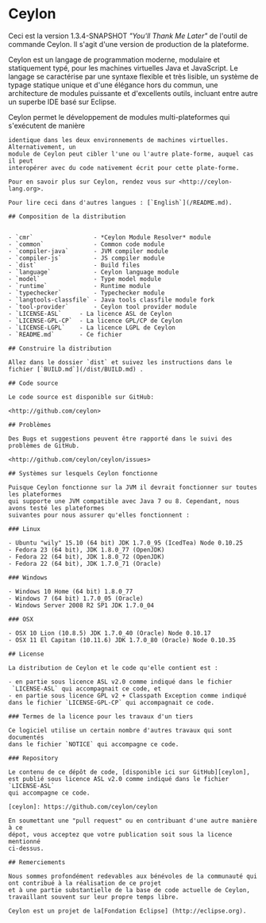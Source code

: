 # Ceylon

Ceci est la version 1.3.4-SNAPSHOT _"You'll Thank Me Later"_ de l'outil 
de commande Ceylon. Il s'agit d'une version de production de la plateforme.

Ceylon est un langage de programmation moderne, modulaire et statiquement typé,
pour les machines virtuelles Java et JavaScript. Le langage se caractérise par
une syntaxe flexible et très lisible, un système de typage statique unique et d'une 
élégance hors du commun, une architecture de modules puissante et d'excellents outils,
incluant entre autre un superbe IDE basé sur Eclipse.

Ceylon permet le développement de modules multi-plateformes qui s'exécutent de manière
```
identique dans les deux environnements de machines virtuelles. Alternativement, un
module de Ceylon peut cibler l'une ou l'autre plate-forme, auquel cas il peut 
interopérer avec du code nativement écrit pour cette plate-forme.

Pour en savoir plus sur Ceylon, rendez vous sur <http://ceylon-lang.org>.

Pour lire ceci dans d'autres langues : [`English`](/README.md).

## Composition de la distribution


- `cmr`                 - *Ceylon Module Resolver* module
- `common`              - Common code module
- `compiler-java`       - JVM compiler module
- `compiler-js`         - JS compiler module
- `dist`                - Build files 
- `language`            - Ceylon language module
- `model`               - Type model module
- `runtime`             - Runtime module
- `typechecker`         - Typechecker module
- `langtools-classfile` - Java tools classfile module fork
- `tool-provider`       - Ceylon tool provider module
- `LICENSE-ASL` 	- La licence ASL de Ceylon
- `LICENSE-GPL-CP` 	- La licence GPL/CP de Ceylon
- `LICENSE-LGPL` 	- La licence LGPL de Ceylon
- `README.md` 		- Ce fichier

## Construire la distribution

Allez dans le dossier `dist` et suivez les instructions dans le fichier [`BUILD.md`](/dist/BUILD.md) .

## Code source

Le code source est disponible sur GitHub:

<http://github.com/ceylon>

## Problèmes

Des Bugs et suggestions peuvent être rapporté dans le suivi des problèmes de GitHub.

<http://github.com/ceylon/ceylon/issues>

## Systèmes sur lesquels Ceylon fonctionne

Puisque Ceylon fonctionne sur la JVM il devrait fonctionner sur toutes les plateformes
qui supporte une JVM compatible avec Java 7 ou 8. Cependant, nous avons testé les plateformes
suivantes pour nous assurer qu'elles fonctionnent :

### Linux

- Ubuntu "wily" 15.10 (64 bit) JDK 1.7.0_95 (IcedTea) Node 0.10.25
- Fedora 23 (64 bit), JDK 1.8.0_77 (OpenJDK)
- Fedora 22 (64 bit), JDK 1.8.0_72 (OpenJDK)
- Fedora 22 (64 bit), JDK 1.7.0_71 (Oracle)

### Windows

- Windows 10 Home (64 bit) 1.8.0_77
- Windows 7 (64 bit) 1.7.0_05 (Oracle)
- Windows Server 2008 R2 SP1 JDK 1.7.0_04

### OSX

- OSX 10 Lion (10.8.5) JDK 1.7.0_40 (Oracle) Node 0.10.17
- OSX 11 El Capitan (10.11.6) JDK 1.7.0_80 (Oracle) Node 0.10.35

## License

La distribution de Ceylon et le code qu'elle contient est :

- en partie sous licence ASL v2.0 comme indiqué dans le fichier
 `LICENSE-ASL` qui accompagnait ce code, et
- en partie sous licence GPL v2 + Classpath Exception comme indiqué
dans le fichier `LICENSE-GPL-CP` qui accompagnait ce code.

### Termes de la licence pour les travaux d'un tiers

Ce logiciel utilise un certain nombre d'autres travaux qui sont documentés
dans le fichier `NOTICE` qui accompagne ce code.

### Repository

Le contenu de ce dépôt de code, [disponible ici sur GitHub][ceylon], 
est publié sous licence ASL v2.0 comme indiqué dans le fichier `LICENSE-ASL` 
qui accompagne ce code.

[ceylon]: https://github.com/ceylon/ceylon

En soumettant une "pull request" ou en contribuant d'une autre manière à ce
dépot, vous acceptez que votre publication soit sous la licence mentionné
ci-dessus.

## Remerciements

Nous sommes profondément redevables aux bénévoles de la communauté qui ont contribué à la réalisation de ce projet
et à une partie substantielle de la base de code actuelle de Ceylon, travaillant souvent sur leur propre temps libre.

Ceylon est un projet de la[Fondation Eclipse] (http://eclipse.org).
